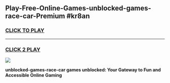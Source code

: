 
## Play-Free-Online-Games-unblocked-games-race-car-Premium #kr8an
<h3>
<a href="https://premium.freeplayer.one?title=unblocked-games-race-car&ref=8M">CLICK TO PLAY</a></h3>
<hr>

<h3>
<a href="https://premium.freeplayer.one?title=unblocked-games-race-car&ref=8M">CLICK 2 PLAY</a>
  
</h3>

<a href="https://premium.freeplayer.one?title=unblocked-games-race-car&ref=8M"><img src="https://clearcache.store/games.png"></a>


**unblocked-games-race-car games unblocked: Your Gateway to Fun and Accessible Online Gaming**
